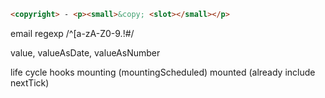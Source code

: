 ```html
<copyright> - <p><small>&copy; <slot></small></p>
```

email regexp
/^[a-zA-Z0-9.!#$%&'*+\/=?^_`{|}~-]+@[a-zA-Z0-9](?:[a-zA-Z0-9-]{0,61}[a-zA-Z0-9])?(?:\.[a-zA-Z0-9](?:[a-zA-Z0-9-]{0,61}[a-zA-Z0-9])?)*$/

value, valueAsDate, valueAsNumber

life cycle hooks
mounting (mountingScheduled)
mounted (already include nextTick)
